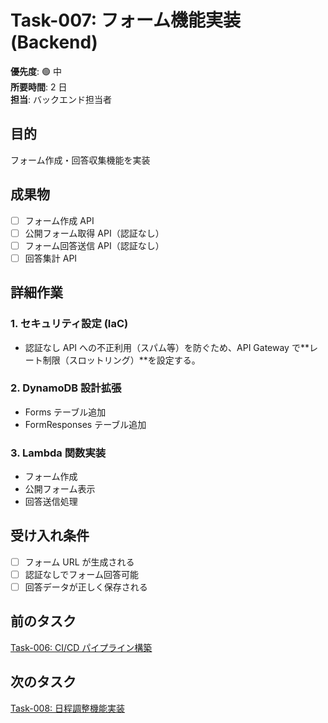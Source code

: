 # Task-007: フォーム機能実装 (Backend)

**優先度**: 🟢 中  
**所要時間**: 2 日  
**担当**: バックエンド担当者

## 目的

フォーム作成・回答収集機能を実装

## 成果物

- [ ] フォーム作成 API
- [ ] 公開フォーム取得 API（認証なし）
- [ ] フォーム回答送信 API（認証なし）
- [ ] 回答集計 API

## 詳細作業

### 1. セキュリティ設定 (IaC)

- 認証なし API への不正利用（スパム等）を防ぐため、API Gateway で**レート制限（スロットリング）**を設定する。

### 2. DynamoDB 設計拡張

- Forms テーブル追加
- FormResponses テーブル追加

### 3. Lambda 関数実装

- フォーム作成
- 公開フォーム表示
- 回答送信処理

## 受け入れ条件

- [ ] フォーム URL が生成される
- [ ] 認証なしでフォーム回答可能
- [ ] 回答データが正しく保存される

## 前のタスク

[Task-006: CI/CD パイプライン構築](./task-006.md)

## 次のタスク

[Task-008: 日程調整機能実装](./task-008.md)
